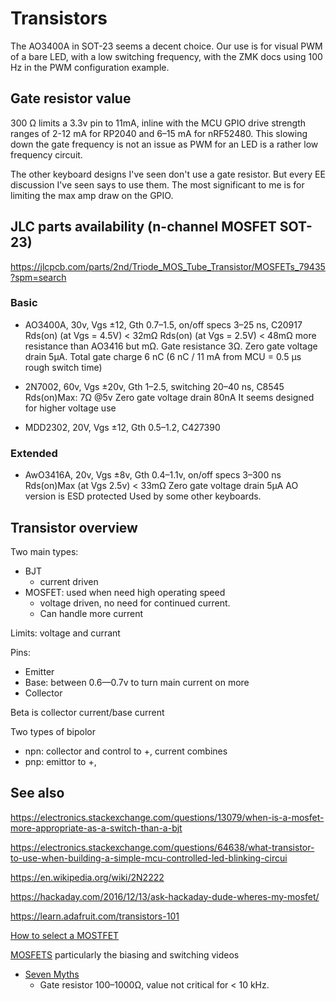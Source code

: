 # Transistors

The AO3400A in SOT-23 seems a decent choice.
Our use is for visual PWM of a bare LED, with a low switching frequency,
    with the ZMK docs using 100 Hz in the PWM configuration example.

## Gate resistor value

300 Ω limits a 3.3v pin to 11mA, inline with the MCU GPIO drive strength
  ranges of 2-12 mA for RP2040 and 6–15 mA for nRF52480.
This slowing down the gate frequency is not an issue 
  as PWM for an LED is a rather low frequency circuit.

The other keyboard designs I've seen don't use a gate resistor.
But every EE discussion I've seen says to use them.
The most significant to me is for limiting the max amp draw
on the GPIO.

## JLC parts availability (n-channel MOSFET SOT-23)

https://jlcpcb.com/parts/2nd/Triode_MOS_Tube_Transistor/MOSFETs_79435?spm=search

### Basic

-   AO3400A, 30v, Vgs ±12, Gth 0.7–1.5, on/off specs 3–25 ns, C20917
    Rds(on) (at Vgs = 4.5V) < 32mΩ
    Rds(on) (at Vgs = 2.5V) < 48mΩ  more resistance than AO3416 but mΩ.
    Gate resistance 3Ω.
    Zero gate voltage drain 5µA.
    Total gate charge 6 nC (6 nC / 11 mA from MCU = 0.5 µs rough switch time)

-   2N7002, 60v, Vgs ±20v, Gth 1–2.5, switching 20–40 ns, C8545
    Rds(on)Max: 7Ω @5v
    Zero gate voltage drain 80nA 
    It seems designed for higher voltage use

-   MDD2302, 20V, Vgs ±12, Gth 0.5–1.2, C427390

### Extended

-   AwO3416A, 20v, Vgs ±8v, Gth 0.4–1.1v, on/off specs 3–300 ns
    Rds(on)Max (at Vgs 2.5v) < 33mΩ
    Zero gate voltage drain 5µA 
    AO version is ESD protected
    Used by some other keyboards.

## Transistor overview

Two main types:

-   BJT
    -   current driven
-   MOSFET: used when need high operating speed
    -   voltage driven, no need for continued current.
    -   Can handle more current

Limits:
voltage and currant

Pins:

- Emitter
- Base: between 0.6—0.7v to turn main current on more
- Collector

Beta is collector current/base current

Two types of bipolor 
- npn: collector and control to +, current combines
- pnp: emittor to +, 


## See also

https://electronics.stackexchange.com/questions/13079/when-is-a-mosfet-more-appropriate-as-a-switch-than-a-bjt

https://electronics.stackexchange.com/questions/64638/what-transistor-to-use-when-building-a-simple-mcu-controlled-led-blinking-circui

https://en.wikipedia.org/wiki/2N2222

https://hackaday.com/2016/12/13/ask-hackaday-dude-wheres-my-mosfet/

https://learn.adafruit.com/transistors-101

[How to select a MOSTFET](https://www.youtube.com/watch?v=mZKTafaF3xc)

[MOSFETS](https://www.youtube.com/playlist?list=PLZkKm0LtEBudhc0-c-5tA32N82MmUVvlX) particularly the biasing and switching videos

-   [Seven Myths](https://www.baldengineer.com/7-mosfet-myths-and-misconceptions-addressed.html)
    -   Gate resistor 100–1000Ω, value not critical for < 10 kHz.
